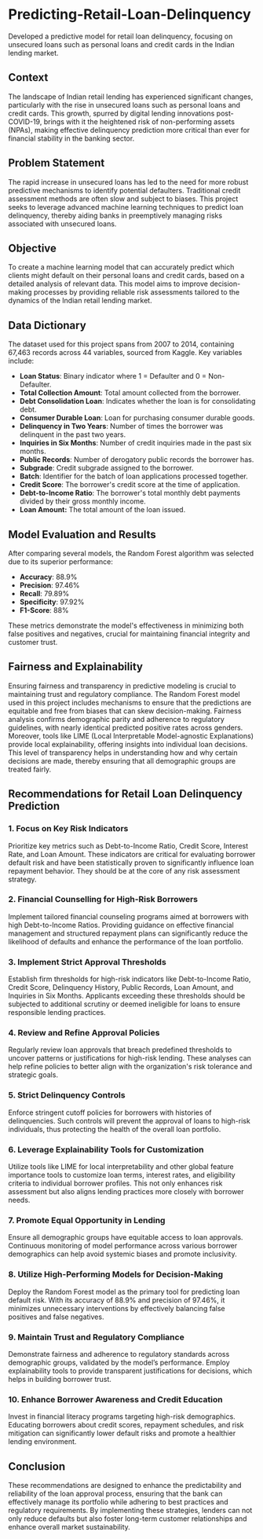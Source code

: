 # Predicting-Retail-Loan-Delinquency
Developed a predictive model for retail loan delinquency, focusing on unsecured loans such as personal loans and credit cards in the Indian lending market.

## Context
The landscape of Indian retail lending has experienced significant changes, particularly with the rise in unsecured loans such as personal loans and credit cards. This growth, spurred by digital lending innovations post-COVID-19, brings with it the heightened risk of non-performing assets (NPAs), making effective delinquency prediction more critical than ever for financial stability in the banking sector.

## Problem Statement
The rapid increase in unsecured loans has led to the need for more robust predictive mechanisms to identify potential defaulters. Traditional credit assessment methods are often slow and subject to biases. This project seeks to leverage advanced machine learning techniques to predict loan delinquency, thereby aiding banks in preemptively managing risks associated with unsecured loans.

## Objective
To create a machine learning model that can accurately predict which clients might default on their personal loans and credit cards, based on a detailed analysis of relevant data. This model aims to improve decision-making processes by providing reliable risk assessments tailored to the dynamics of the Indian retail lending market.

## Data Dictionary
The dataset used for this project spans from 2007 to 2014, containing 67,463 records across 44 variables, sourced from Kaggle. Key variables include:
- **Loan Status**: Binary indicator where 1 = Defaulter and 0 = Non-Defaulter.
- **Total Collection Amount**: Total amount collected from the borrower.
- **Debt Consolidation Loan**: Indicates whether the loan is for consolidating debt.
- **Consumer Durable Loan**: Loan for purchasing consumer durable goods.
- **Delinquency in Two Years**: Number of times the borrower was delinquent in the past two years.
- **Inquiries in Six Months**: Number of credit inquiries made in the past six months.
- **Public Records**: Number of derogatory public records the borrower has.
- **Subgrade**: Credit subgrade assigned to the borrower.
- **Batch**: Identifier for the batch of loan applications processed together.
- **Credit Score**: The borrower's credit score at the time of application.
- **Debt-to-Income Ratio**: The borrower's total monthly debt payments divided by their gross monthly income.
- **Loan Amount:** The total amount of the loan issued.

## Model Evaluation and Results
After comparing several models, the Random Forest algorithm was selected due to its superior performance:
- **Accuracy**: 88.9%
- **Precision**: 97.46%
- **Recall**: 79.89%
- **Specificity**: 97.92%
- **F1-Score**: 88%

These metrics demonstrate the model's effectiveness in minimizing both false positives and negatives, crucial for maintaining financial integrity and customer trust.

## Fairness and Explainability
Ensuring fairness and transparency in predictive modeling is crucial to maintaining trust and regulatory compliance. The Random Forest model used in this project includes mechanisms to ensure that the predictions are equitable and free from biases that can skew decision-making. Fairness analysis confirms demographic parity and adherence to regulatory guidelines, with nearly identical predicted positive rates across genders. Moreover, tools like LIME (Local Interpretable Model-agnostic Explanations) provide local explainability, offering insights into individual loan decisions. This level of transparency helps in understanding how and why certain decisions are made, thereby ensuring that all demographic groups are treated fairly.

## Recommendations for Retail Loan Delinquency Prediction

### 1. Focus on Key Risk Indicators
Prioritize key metrics such as Debt-to-Income Ratio, Credit Score, Interest Rate, and Loan Amount. These indicators are critical for evaluating borrower default risk and have been statistically proven to significantly influence loan repayment behavior. They should be at the core of any risk assessment strategy.

### 2. Financial Counselling for High-Risk Borrowers
Implement tailored financial counseling programs aimed at borrowers with high Debt-to-Income Ratios. Providing guidance on effective financial management and structured repayment plans can significantly reduce the likelihood of defaults and enhance the performance of the loan portfolio.

### 3. Implement Strict Approval Thresholds
Establish firm thresholds for high-risk indicators like Debt-to-Income Ratio, Credit Score, Delinquency History, Public Records, Loan Amount, and Inquiries in Six Months. Applicants exceeding these thresholds should be subjected to additional scrutiny or deemed ineligible for loans to ensure responsible lending practices.

### 4. Review and Refine Approval Policies
Regularly review loan approvals that breach predefined thresholds to uncover patterns or justifications for high-risk lending. These analyses can help refine policies to better align with the organization's risk tolerance and strategic goals.

### 5. Strict Delinquency Controls
Enforce stringent cutoff policies for borrowers with histories of delinquencies. Such controls will prevent the approval of loans to high-risk individuals, thus protecting the health of the overall loan portfolio.

### 6. Leverage Explainability Tools for Customization
Utilize tools like LIME for local interpretability and other global feature importance tools to customize loan terms, interest rates, and eligibility criteria to individual borrower profiles. This not only enhances risk assessment but also aligns lending practices more closely with borrower needs.

### 7. Promote Equal Opportunity in Lending
Ensure all demographic groups have equitable access to loan approvals. Continuous monitoring of model performance across various borrower demographics can help avoid systemic biases and promote inclusivity.

### 8. Utilize High-Performing Models for Decision-Making
Deploy the Random Forest model as the primary tool for predicting loan default risk. With its accuracy of 88.9% and precision of 97.46%, it minimizes unnecessary interventions by effectively balancing false positives and false negatives.

### 9. Maintain Trust and Regulatory Compliance
Demonstrate fairness and adherence to regulatory standards across demographic groups, validated by the model’s performance. Employ explainability tools to provide transparent justifications for decisions, which helps in building borrower trust.

### 10. Enhance Borrower Awareness and Credit Education
Invest in financial literacy programs targeting high-risk demographics. Educating borrowers about credit scores, repayment schedules, and risk mitigation can significantly lower default risks and promote a healthier lending environment.

## Conclusion
These recommendations are designed to enhance the predictability and reliability of the loan approval process, ensuring that the bank can effectively manage its portfolio while adhering to best practices and regulatory requirements. By implementing these strategies, lenders can not only reduce defaults but also foster long-term customer relationships and enhance overall market sustainability.
